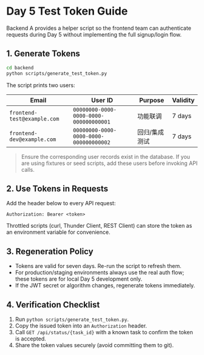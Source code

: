 # Day 5 Test Token Guide

Backend A provides a helper script so the frontend team can authenticate
requests during Day 5 without implementing the full signup/login flow.

## 1. Generate Tokens

```bash
cd backend
python scripts/generate_test_token.py
```

The script prints two users:

| Email                       | User ID                                  | Purpose              | Validity |
|----------------------------|------------------------------------------|----------------------|----------|
| `frontend-test@example.com`| `00000000-0000-0000-0000-000000000001`    | 功能联调             | 7 days   |
| `frontend-dev@example.com` | `00000000-0000-0000-0000-000000000002`    | 回归/集成测试        | 7 days   |

> Ensure the corresponding user records exist in the database. If you are
> using fixtures or seed scripts, add these users before invoking API calls.

## 2. Use Tokens in Requests

Add the header below to every API request:

```
Authorization: Bearer <token>
```

Throttled scripts (curl, Thunder Client, REST Client) can store the token as an
environment variable for convenience.

## 3. Regeneration Policy

- Tokens are valid for seven days. Re-run the script to refresh them.
- For production/staging environments always use the real auth flow; these
  tokens are for local Day 5 development only.
- If the JWT secret or algorithm changes, regenerate tokens immediately.

## 4. Verification Checklist

1. Run `python scripts/generate_test_token.py`.
2. Copy the issued token into an `Authorization` header.
3. Call `GET /api/status/{task_id}` with a known task to confirm the token is
   accepted.
4. Share the token values securely (avoid committing them to git).

